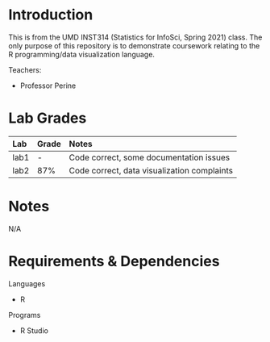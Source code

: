# Introduction
This is from the UMD INST314 (Statistics for InfoSci, Spring 2021) class. The only purpose of this repository is to demonstrate coursework relating to the R programming/data visualization language.

Teachers:
- Professor Perine

# Lab Grades

|Lab|Grade|Notes|
|:-|:-|:-|
|lab1|-|Code correct, some documentation issues|
|lab2|87%|Code correct, data visualization complaints|

# Notes
N/A

# Requirements & Dependencies
Languages
- R

Programs
- R Studio
